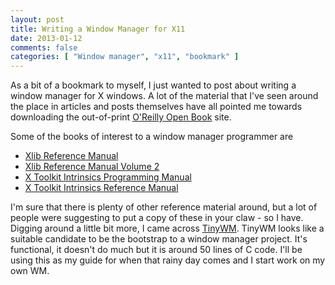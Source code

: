 ```yaml
---
layout: post
title: Writing a Window Manager for X11
date: 2013-01-12
comments: false
categories: [ "Window manager", "x11", "bookmark" ]
---
```


As a bit of a bookmark to myself, I just wanted to post about writing a window manager for X windows. A lot of the material that I've seen around the place in articles and posts themselves have all pointed me towards downloading the out-of-print [O'Reilly Open Book](http://oreilly.com/openbook/) site.

Some of the books of interest to a window manager programmer are

* [Xlib Reference Manual](http://www.archive.org/details/xlibretmanver1102nyemiss)
* [Xlib Reference Manual Volume 2](http://www.archive.org/details/xlibrefmanv115ed02nyemiss)
* [X Toolkit Intrinsics Programming Manual](http://www.archive.org/details/xtoolkitintrinsi04nyemiss)
* [X Toolkit Intrinsics Reference Manual](http://www.archive.org/details/xtoolkitintrirefman05oreimiss)

I'm sure that there is plenty of other reference material around, but a lot of people were suggesting to put a copy of these in your claw - so I have. Digging around a little bit more, I came across [TinyWM](http://incise.org/tinywm.html). TinyWM looks like a suitable candidate to be the bootstrap to a window manager project. It's functional, it doesn't do much but it is around 50 lines of C code. I'll be using this as my guide for when that rainy day comes and I start work on my own WM.